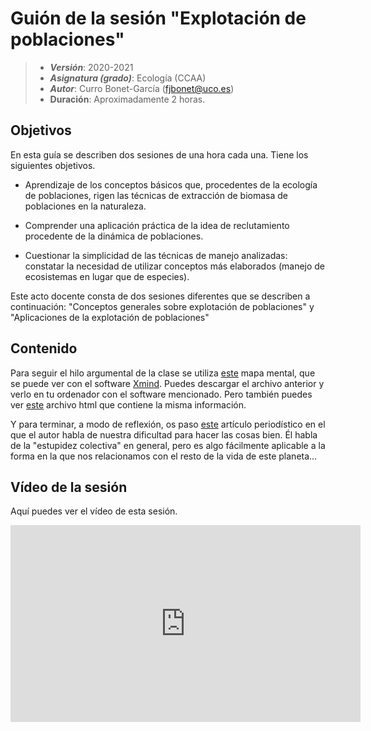 # Guión de la sesión "Explotación de poblaciones"


> + **_Versión_**: 2020-2021
> + **_Asignatura (grado)_**: Ecología (CCAA)
> + **_Autor_**: Curro Bonet-García (fjbonet@uco.es)
> + **Duración**: Aproximadamente 2 horas.



## Objetivos 

En esta guía se describen dos sesiones de una hora cada una. Tiene los siguientes objetivos. 

 + Aprendizaje de los conceptos básicos que, procedentes de la ecología de poblaciones, rigen las técnicas de extracción de biomasa de poblaciones en la naturaleza. 

 + Comprender una aplicación práctica de la idea de reclutamiento procedente de la dinámica de poblaciones.

 + Cuestionar la simplicidad de las técnicas de manejo analizadas: constatar la necesidad de utilizar conceptos más elaborados (manejo de ecosistemas en lugar que de especies).

   

Este acto docente consta de dos sesiones diferentes que se describen a continuación: "Conceptos generales sobre explotación de poblaciones" y "Aplicaciones de la explotación de poblaciones"



## Contenido

Para seguir el hilo argumental de la clase se utiliza [este](https://github.com/aprendiendo-cosas/Te_poblaciones_explotacion_ecologia_ccaa/raw/2020-2021/presentacion/explotacion_poblaciones.xmind) mapa mental, que se puede ver con el software [Xmind](https://www.xmind.net/). Puedes descargar el archivo anterior y verlo en tu ordenador con el software mencionado. Pero también puedes ver [este](https://aprendiendo-cosas.github.io/Te_poblaciones_explotacion_ecologia_ccaa/presentacion/explotacion_poblaciones.html) archivo html que contiene la misma información.

Y para terminar, a modo de reflexión, os paso [este](https://github.com/aprendiendo-cosas/Te_poblaciones_explotacion_ecologia_ccaa/raw/2020-2021/biblio/estupidez_colectiva.pdf) artículo periodístico en el que el autor habla de nuestra dificultad para hacer las cosas bien. Él habla de la "estupidez colectiva" en general, pero es algo fácilmente aplicable a la forma en la que nos relacionamos con el resto de la vida de este planeta...



## Vídeo de la sesión

Aquí puedes ver el vídeo de esta sesión.

<iframe width="560" height="315" src="https://www.youtube.com/embed/NdodJ5ir4k4" title="YouTube video player" frameborder="0" allow="accelerometer; autoplay; clipboard-write; encrypted-media; gyroscope; picture-in-picture" allowfullscreen></iframe>



